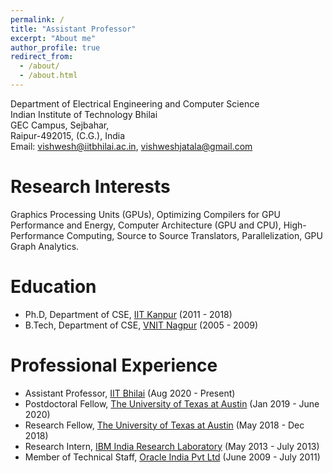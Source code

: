 ```yaml
---
permalink: /
title: "Assistant Professor"
excerpt: "About me"
author_profile: true
redirect_from: 
  - /about/
  - /about.html
---
```

Department of Electrical Engineering and Computer Science   
Indian Institute of Technology Bhilai  
GEC Campus, Sejbahar,  
Raipur-492015, (C.G.), India   
Email:  <vishwesh@iitbhilai.ac.in>, <vishweshjatala@gmail.com>  

Research Interests
======
Graphics Processing Units (GPUs), Optimizing  Compilers  for  GPU  Performance  and  Energy,
Computer  Architecture  (GPU  and  CPU), High-Performance Computing, Source to Source Translators, Parallelization, GPU Graph Analytics.

Education
======
* Ph.D, Department of CSE, [IIT Kanpur](https://www.iitk.ac.in/) (2011 - 2018)
* B.Tech, Department of CSE, [VNIT Nagpur](http://vnit.ac.in/) (2005 - 2009)

Professional Experience
======
* Assistant Professor, [IIT Bhilai](https://www.iitbhilai.ac.in/) (Aug 2020 - Present)
* Postdoctoral Fellow, [The University of Texas at Austin](https://www.utexas.edu/) (Jan 2019 - June 2020)
* Research Fellow, [The University of Texas at Austin](https://www.utexas.edu/) (May 2018 - Dec 2018)
* Research Intern, [IBM India Research Laboratory](http://www.research.ibm.com/labs/india/) (May 2013 - July 2013)
* Member of Technical Staff, [Oracle India Pvt Ltd](http://www.oracle.com/) (June 2009 - July 2011)




